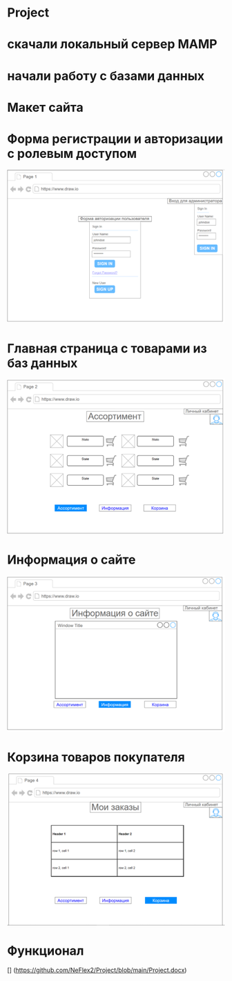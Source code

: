# Project
# скачали локальный сервер MAMP
# начали работу с базами данных
# Макет сайта
# Форма регистрации и авторизации с ролевым доступом
![Форма регистрации и авторизации с ролевым доступом](https://github.com/NeFlex2/Project/blob/main/Макет/1.png)
# Главная страница с товарами из баз данных
![Главная страница с товарами из баз данных](https://github.com/NeFlex2/Project/blob/main/Макет/2.png)
# Информация о сайте
![Информация о сайте](https://github.com/NeFlex2/Project/blob/main/Макет/3.png)
# Корзина товаров покупателя
![Корзина товаров покупателя](https://github.com/NeFlex2/Project/blob/main/Макет/4.png)
# Функционал 
[] (https://github.com/NeFlex2/Project/blob/main/Project.docx)
